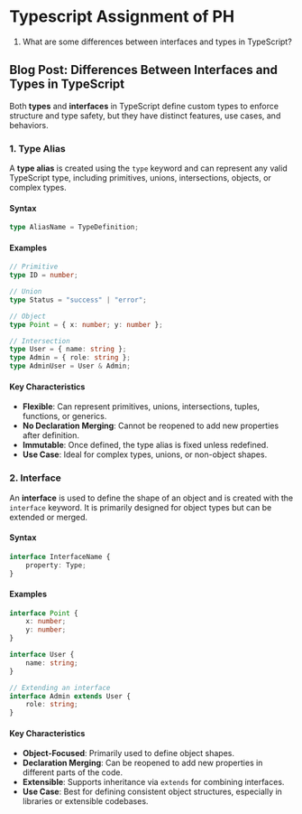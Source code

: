 # Typescript Assignment of PH

1. What are some differences between interfaces and types in TypeScript?

## Blog Post: Differences Between Interfaces and Types in TypeScript

Both **types** and **interfaces** in TypeScript define custom types to enforce structure and type safety,
but they have distinct features, use cases, and behaviors.

### 1. Type Alias

A **type alias** is created using the `type` keyword and can represent any valid TypeScript type, including primitives, unions, intersections, objects, or complex types.

#### Syntax

```typescript
type AliasName = TypeDefinition;
```

#### **Examples**

```ts
// Primitive
type ID = number;

// Union
type Status = "success" | "error";

// Object
type Point = { x: number; y: number };

// Intersection
type User = { name: string };
type Admin = { role: string };
type AdminUser = User & Admin;
```

#### Key Characteristics

- **Flexible**: Can represent primitives, unions, intersections, tuples, functions, or generics.
- **No Declaration Merging**: Cannot be reopened to add new properties after definition.
- **Immutable**: Once defined, the type alias is fixed unless redefined.
- **Use Case**: Ideal for complex types, unions, or non-object shapes.

### 2. Interface

An **interface** is used to define the shape of an object and is created with the `interface` keyword. It is primarily designed for object types but can be extended or merged.

#### Syntax

```typescript
interface InterfaceName {
    property: Type;
}
```

#### **Examples**

```typescript
interface Point {
    x: number;
    y: number;
}

interface User {
    name: string;
}

// Extending an interface
interface Admin extends User {
    role: string;
}
```

#### Key Characteristics

- **Object-Focused**: Primarily used to define object shapes.
- **Declaration Merging**: Can be reopened to add new properties in different parts of the code.
- **Extensible**: Supports inheritance via `extends` for combining interfaces.
- **Use Case**: Best for defining consistent object structures, especially in libraries or extensible codebases.
